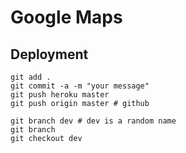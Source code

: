 # Google Maps

## Deployment

```
git add .
git commit -a -m "your message"
git push heroku master 
git push origin master # github

git branch dev # dev is a random name
git branch
git checkout dev

```